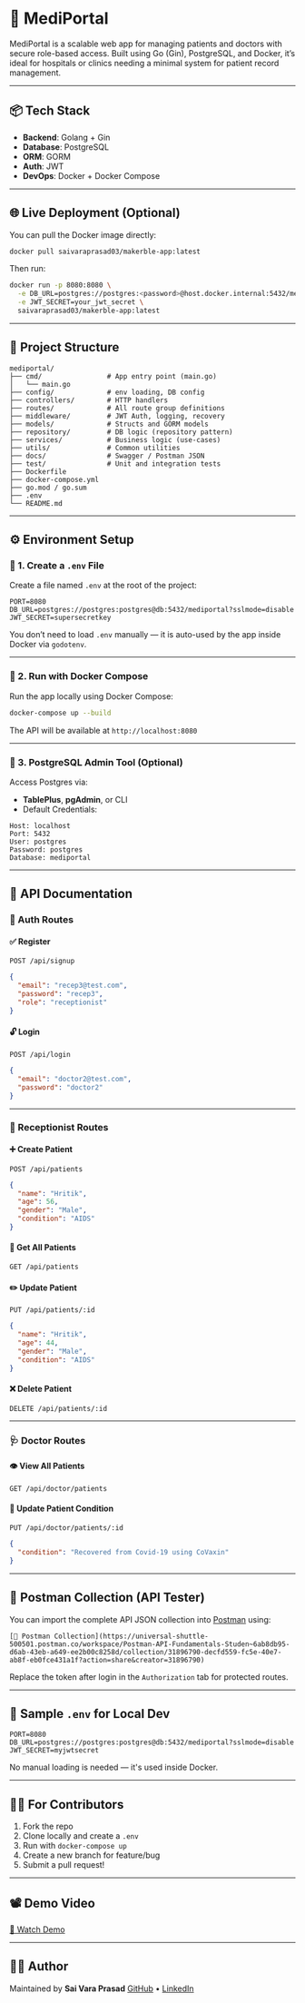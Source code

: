 
# 🏥 MediPortal

MediPortal is a scalable web app for managing patients and doctors with secure role-based access. Built using Go (Gin), PostgreSQL, and Docker, it’s ideal for hospitals or clinics needing a minimal system for patient record management.

---

## 📦 Tech Stack

- **Backend**: Golang + Gin
- **Database**: PostgreSQL
- **ORM**: GORM
- **Auth**: JWT
- **DevOps**: Docker + Docker Compose

---

## 🌐 Live Deployment (Optional)

You can pull the Docker image directly:

```bash
docker pull saivaraprasad03/makerble-app:latest
````

Then run:

```bash
docker run -p 8080:8080 \
  -e DB_URL=postgres://postgres:<password>@host.docker.internal:5432/mediportal?sslmode=disable \
  -e JWT_SECRET=your_jwt_secret \
  saivaraprasad03/makerble-app:latest
```

---

## 📁 Project Structure

```
mediportal/
├── cmd/                # App entry point (main.go)
│   └── main.go
├── config/             # env loading, DB config
├── controllers/        # HTTP handlers
├── routes/             # All route group definitions
├── middleware/         # JWT Auth, logging, recovery
├── models/             # Structs and GORM models
├── repository/         # DB logic (repository pattern)
├── services/           # Business logic (use-cases)
├── utils/              # Common utilities
├── docs/               # Swagger / Postman JSON
├── test/               # Unit and integration tests
├── Dockerfile
├── docker-compose.yml
├── go.mod / go.sum
├── .env
└── README.md

```

---

## ⚙️ Environment Setup

### 📄 1. Create a `.env` File

Create a file named `.env` at the root of the project:

```env
PORT=8080
DB_URL=postgres://postgres:postgres@db:5432/mediportal?sslmode=disable
JWT_SECRET=supersecretkey
```

You don’t need to load `.env` manually — it is auto-used by the app inside Docker via `godotenv`.

---

### 🐳 2. Run with Docker Compose

Run the app locally using Docker Compose:

```bash
docker-compose up --build
```

The API will be available at `http://localhost:8080`

---

### 🐘 3. PostgreSQL Admin Tool (Optional)

Access Postgres via:

* **TablePlus**, **pgAdmin**, or CLI
* Default Credentials:

```text
Host: localhost
Port: 5432
User: postgres
Password: postgres
Database: mediportal
```

---

## 🧪 API Documentation

### 🔐 Auth Routes

#### ✅ Register

`POST /api/signup`

```json
{
  "email": "recep3@test.com",
  "password": "recep3",
  "role": "receptionist"
}
```

#### 🔓 Login

`POST /api/login`

```json
{
  "email": "doctor2@test.com",
  "password": "doctor2"
}
```

---

### 👤 Receptionist Routes

#### ➕ Create Patient

`POST /api/patients`

```json
{
  "name": "Hritik",
  "age": 56,
  "gender": "Male",
  "condition": "AIDS"
}
```

#### 📄 Get All Patients

`GET /api/patients`

#### ✏️ Update Patient

`PUT /api/patients/:id`

```json
{
  "name": "Hritik",
  "age": 44,
  "gender": "Male",
  "condition": "AIDS"
}
```

#### ❌ Delete Patient

`DELETE /api/patients/:id`

---

### 🩺 Doctor Routes

#### 👁 View All Patients

`GET /api/doctor/patients`

#### 📝 Update Patient Condition

`PUT /api/doctor/patients/:id`

```json
{
  "condition": "Recovered from Covid-19 using CoVaxin"
}
```

---

## 🔁 Postman Collection (API Tester)

You can import the complete API JSON collection into [Postman](https://www.postman.com/) using:

```
[🔗 Postman Collection](https://universal-shuttle-500501.postman.co/workspace/Postman-API-Fundamentals-Studen~6ab8db95-d6ab-43eb-a649-ee2b00c8258d/collection/31896790-decfd559-fc5e-40e7-ab8f-eb0fce431a1f?action=share&creator=31896790)
```

Replace the token after login in the `Authorization` tab for protected routes.

---

## 🧾 Sample `.env` for Local Dev

```env
PORT=8080
DB_URL=postgres://postgres:postgres@db:5432/mediportal?sslmode=disable
JWT_SECRET=myjwtsecret
```

No manual loading is needed — it's used inside Docker.

---

## 👨‍💻 For Contributors

1. Fork the repo
2. Clone locally and create a `.env`
3. Run with `docker-compose up`
4. Create a new branch for feature/bug
5. Submit a pull request!

---

## 📽 Demo Video

[🔗 Watch Demo](https://example.com/video-demo) 


---

## 🙋‍♂️ Author

Maintained by **Sai Vara Prasad**
[GitHub](https://github.com/gsaivaraprasad123) • [LinkedIn](https://www.linkedin.com/in/sai-vara-prasad-gandhe-83056a278/)


